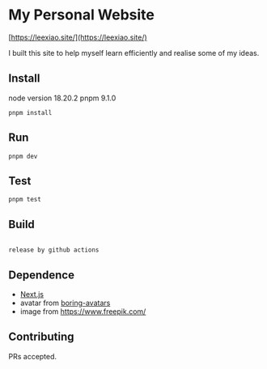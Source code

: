 # My Personal Website
[https://leexiao.site/](https://leexiao.site/)

I built this site to help myself learn efficiently and realise some of my ideas.



## Install
node version 18.20.2
pnpm 9.1.0

```shell
pnpm install
```

## Run

```shell
pnpm dev
```

## Test

```shell
pnpm test
```



## Build

```shell

release by github actions

```

## Dependence
* [Next.js](https://nextjs.org/)
* avatar from  [boring-avatars](https://github.com/boringdesigners/boring-avatars?tab=readme-ov-file)
* image from https://www.freepik.com/

## Contributing

PRs accepted.


